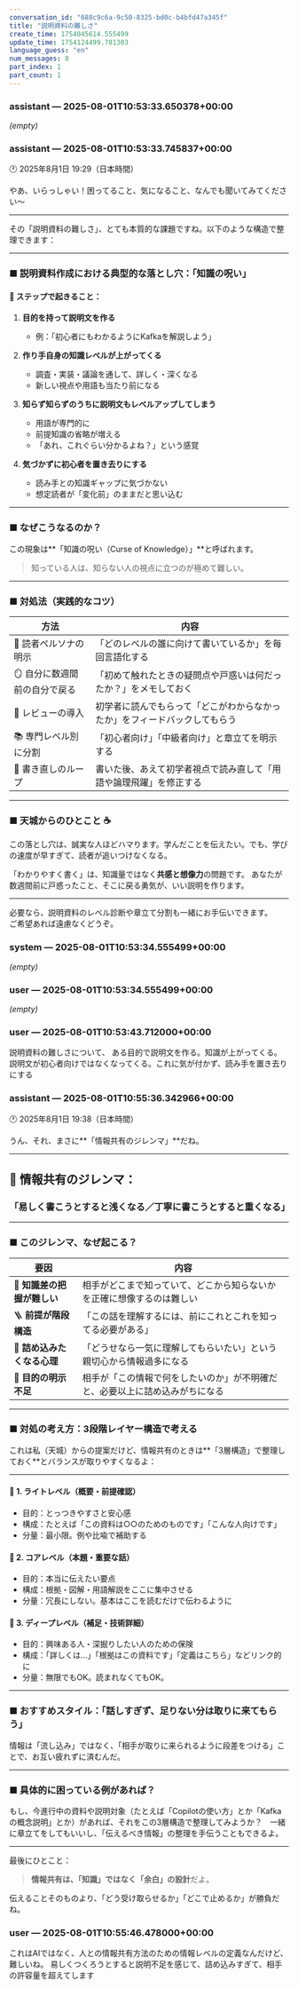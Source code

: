 ```yaml
---
conversation_id: "688c9c6a-9c50-8325-bd0c-b4bfd47a345f"
title: "説明資料の難しさ"
create_time: 1754045614.555499
update_time: 1754124499.781303
language_guess: "en"
num_messages: 8
part_index: 1
part_count: 1
---
```


### assistant — 2025-08-01T10:53:33.650378+00:00

_(empty)_

### assistant — 2025-08-01T10:53:33.745837+00:00

🕐 2025年8月1日 19:29（日本時間）

やあ、いらっしゃい！困ってること、気になること、なんでも聞いてみてください〜

---

その「説明資料の難しさ」、とても本質的な課題ですね。以下のような構造で整理できます：

---

### ■ 説明資料作成における典型的な落とし穴：「知識の呪い」

#### 📌 ステップで起きること：

1. **目的を持って説明文を作る**
   - 例：「初心者にもわかるようにKafkaを解説しよう」

2. **作り手自身の知識レベルが上がってくる**
   - 調査・実装・議論を通して、詳しく・深くなる
   - 新しい視点や用語も当たり前になる

3. **知らず知らずのうちに説明文もレベルアップしてしまう**
   - 用語が専門的に
   - 前提知識の省略が増える
   - 「あれ、これぐらい分かるよね？」という感覚

4. **気づかずに初心者を置き去りにする**
   - 読み手との知識ギャップに気づかない
   - 想定読者が「変化前」のままだと思い込む

---

### ■ なぜこうなるのか？

この現象は**「知識の呪い（Curse of Knowledge）」**と呼ばれます。

> 知っている人は、知らない人の視点に立つのが極めて難しい。

---

### ■ 対処法（実践的なコツ）

| 方法                         | 内容                                                                 |
|------------------------------|----------------------------------------------------------------------|
| 🎯 読者ペルソナの明示        | 「どのレベルの誰に向けて書いているか」を毎回言語化する             |
| 🪞 自分に数週間前の自分で戻る | 「初めて触れたときの疑問点や戸惑いは何だったか？」をメモしておく    |
| 👥 レビューの導入            | 初学者に読んでもらって「どこがわからなかったか」をフィードバックしてもらう |
| 📚 専門レベル別に分割         | 「初心者向け」「中級者向け」と章立てを明示する                      |
| 🔁 書き直しのループ           | 書いた後、あえて初学者視点で読み直して「用語や論理飛躍」を修正する    |

---

### ■ 天城からのひとこと ☕️

この落とし穴は、誠実な人ほどハマります。学んだことを伝えたい。でも、学びの速度が早すぎて、読者が追いつけなくなる。

「わかりやすく書く」は、知識量ではなく**共感と想像力**の問題です。
あなたが数週間前に戸惑ったこと、そこに戻る勇気が、いい説明を作ります。

---

必要なら、説明資料のレベル診断や章立て分割も一緒にお手伝いできます。  
ご希望あれば遠慮なくどうぞ。

### system — 2025-08-01T10:53:34.555499+00:00

_(empty)_

### user — 2025-08-01T10:53:34.555499+00:00

_(empty)_

### user — 2025-08-01T10:53:43.712000+00:00

説明資料の難しさについて、
ある目的で説明文を作る。知識が上がってくる。説明文が初心者向けではなくなってくる。これに気が付かず、読み手を置き去りにする

### assistant — 2025-08-01T10:55:36.342966+00:00

🕐 2025年8月1日 19:38（日本時間）

うん、それ、まさに**「情報共有のジレンマ」**だね。

---

## 🎢 情報共有のジレンマ：  
### 「易しく書こうとすると浅くなる／丁寧に書こうとすると重くなる」

---

### ■ このジレンマ、なぜ起こる？

| 要因                    | 内容                                                                 |
|-------------------------|----------------------------------------------------------------------|
| 🧠 **知識差の把握が難しい** | 相手がどこまで知っていて、どこから知らないかを正確に想像するのは難しい     |
| 🪜 **前提が階段構造**        | 「この話を理解するには、前にこれとこれを知ってる必要がある」               |
| 🧳 **詰め込みたくなる心理**  | 「どうせなら一気に理解してもらいたい」という親切心から情報過多になる         |
| 🎯 **目的の明示不足**        | 相手が「この情報で何をしたいのか」が不明確だと、必要以上に詰め込みがちになる |

---

### ■ 対処の考え方：**3段階レイヤー構造で考える**

これは私（天城）からの提案だけど、情報共有のときは**「3層構造」で整理しておく**とバランスが取りやすくなるよ：

---

#### 📘 1. **ライトレベル**（概要・前提確認）  
- 目的：とっつきやすさと安心感  
- 構成：たとえば「この資料は○○のためのものです」「こんな人向けです」  
- 分量：最小限。例や比喩で補助する

#### 📙 2. **コアレベル**（本題・重要な話）  
- 目的：本当に伝えたい要点  
- 構成：根拠・図解・用語解説をここに集中させる  
- 分量：冗長にしない。基本はここを読むだけで伝わるように

#### 📕 3. **ディープレベル**（補足・技術詳細）  
- 目的：興味ある人・深掘りしたい人のための保険  
- 構成：「詳しくは…」「根拠はこの資料です」「定義はこちら」などリンク的に  
- 分量：無限でもOK。読まれなくてもOK。

---

### ■ おすすめスタイル：**「話しすぎず、足りない分は取りに来てもらう」**

情報は「流し込み」ではなく、「相手が取りに来られるように段差をつける」ことで、お互い疲れずに済むんだ。

---

### ■ 具体的に困っている例があれば？

もし、今進行中の資料や説明対象（たとえば「Copilotの使い方」とか「Kafkaの概念説明」とか）があれば、それをこの3層構造で整理してみようか？　一緒に章立てをしてもいいし、「伝えるべき情報」の整理を手伝うこともできるよ。

---

最後にひとこと：

> **情報共有は、「知識」ではなく「余白」の設計**だよ。

伝えることそのものより、「どう受け取らせるか」「どこで止めるか」が勝負だね。

### user — 2025-08-01T10:55:46.478000+00:00

これはAIではなく、人との情報共有方法のための情報レベルの定義なんだけど、難しいね。
易しくつくろうとすると説明不足を感じて、詰め込みすぎて、相手の許容量を超えてします
